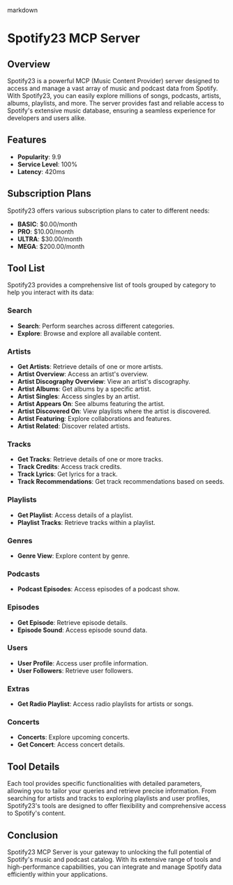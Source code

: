 markdown
# Spotify23 MCP Server

## Overview

Spotify23 is a powerful MCP (Music Content Provider) server designed to access and manage a vast array of music and podcast data from Spotify. With Spotify23, you can easily explore millions of songs, podcasts, artists, albums, playlists, and more. The server provides fast and reliable access to Spotify's extensive music database, ensuring a seamless experience for developers and users alike.

## Features

- **Popularity**: 9.9
- **Service Level**: 100%
- **Latency**: 420ms

## Subscription Plans

Spotify23 offers various subscription plans to cater to different needs:

- **BASIC**: $0.00/month
- **PRO**: $10.00/month
- **ULTRA**: $30.00/month
- **MEGA**: $200.00/month

## Tool List

Spotify23 provides a comprehensive list of tools grouped by category to help you interact with its data:

### Search
- **Search**: Perform searches across different categories.
- **Explore**: Browse and explore all available content.

### Artists
- **Get Artists**: Retrieve details of one or more artists.
- **Artist Overview**: Access an artist's overview.
- **Artist Discography Overview**: View an artist's discography.
- **Artist Albums**: Get albums by a specific artist.
- **Artist Singles**: Access singles by an artist.
- **Artist Appears On**: See albums featuring the artist.
- **Artist Discovered On**: View playlists where the artist is discovered.
- **Artist Featuring**: Explore collaborations and features.
- **Artist Related**: Discover related artists.

### Tracks
- **Get Tracks**: Retrieve details of one or more tracks.
- **Track Credits**: Access track credits.
- **Track Lyrics**: Get lyrics for a track.
- **Track Recommendations**: Get track recommendations based on seeds.

### Playlists
- **Get Playlist**: Access details of a playlist.
- **Playlist Tracks**: Retrieve tracks within a playlist.

### Genres
- **Genre View**: Explore content by genre.

### Podcasts
- **Podcast Episodes**: Access episodes of a podcast show.

### Episodes
- **Get Episode**: Retrieve episode details.
- **Episode Sound**: Access episode sound data.

### Users
- **User Profile**: Access user profile information.
- **User Followers**: Retrieve user followers.

### Extras
- **Get Radio Playlist**: Access radio playlists for artists or songs.

### Concerts
- **Concerts**: Explore upcoming concerts.
- **Get Concert**: Access concert details.

## Tool Details

Each tool provides specific functionalities with detailed parameters, allowing you to tailor your queries and retrieve precise information. From searching for artists and tracks to exploring playlists and user profiles, Spotify23's tools are designed to offer flexibility and comprehensive access to Spotify's content.

## Conclusion

Spotify23 MCP Server is your gateway to unlocking the full potential of Spotify's music and podcast catalog. With its extensive range of tools and high-performance capabilities, you can integrate and manage Spotify data efficiently within your applications.
